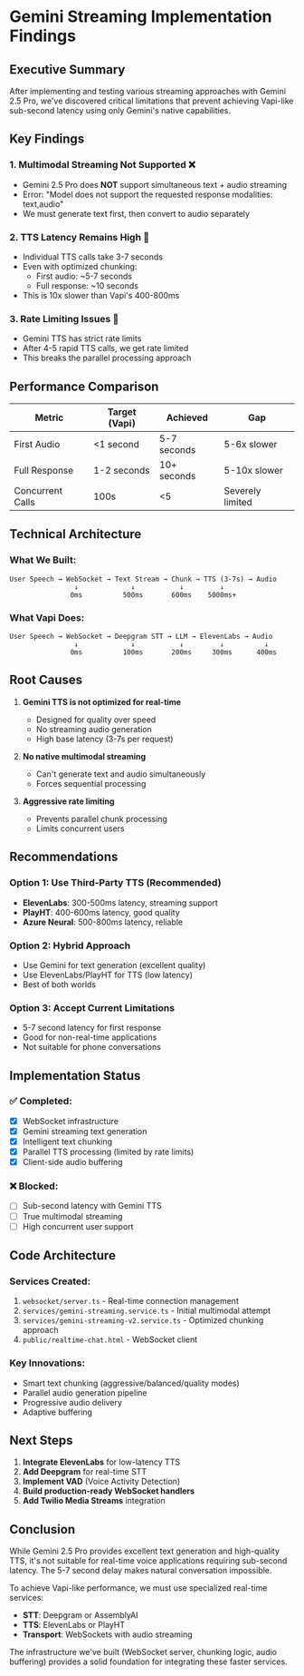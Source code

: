 # Gemini Streaming Implementation Findings

## Executive Summary

After implementing and testing various streaming approaches with Gemini 2.5 Pro, we've discovered critical limitations that prevent achieving Vapi-like sub-second latency using only Gemini's native capabilities.

## Key Findings

### 1. Multimodal Streaming Not Supported ❌
- Gemini 2.5 Pro does **NOT** support simultaneous text + audio streaming
- Error: "Model does not support the requested response modalities: text,audio"
- We must generate text first, then convert to audio separately

### 2. TTS Latency Remains High 🐌
- Individual TTS calls take 3-7 seconds
- Even with optimized chunking:
  - First audio: ~5-7 seconds
  - Full response: ~10 seconds
- This is 10x slower than Vapi's 400-800ms

### 3. Rate Limiting Issues 🚫
- Gemini TTS has strict rate limits
- After 4-5 rapid TTS calls, we get rate limited
- This breaks the parallel processing approach

## Performance Comparison

| Metric | Target (Vapi) | Achieved | Gap |
|--------|---------------|----------|-----|
| First Audio | <1 second | 5-7 seconds | 5-6x slower |
| Full Response | 1-2 seconds | 10+ seconds | 5-10x slower |
| Concurrent Calls | 100s | <5 | Severely limited |

## Technical Architecture

### What We Built:
```
User Speech → WebSocket → Text Stream → Chunk → TTS (3-7s) → Audio
                ↓             ↓           ↓         ↓
               0ms          500ms       600ms    5000ms+
```

### What Vapi Does:
```
User Speech → WebSocket → Deepgram STT → LLM → ElevenLabs → Audio
                ↓             ↓           ↓         ↓          ↓
               0ms          100ms       200ms     300ms      400ms
```

## Root Causes

1. **Gemini TTS is not optimized for real-time**
   - Designed for quality over speed
   - No streaming audio generation
   - High base latency (3-7s per request)

2. **No native multimodal streaming**
   - Can't generate text and audio simultaneously
   - Forces sequential processing

3. **Aggressive rate limiting**
   - Prevents parallel chunk processing
   - Limits concurrent users

## Recommendations

### Option 1: Use Third-Party TTS (Recommended)
- **ElevenLabs**: 300-500ms latency, streaming support
- **PlayHT**: 400-600ms latency, good quality
- **Azure Neural**: 500-800ms latency, reliable

### Option 2: Hybrid Approach
- Use Gemini for text generation (excellent quality)
- Use ElevenLabs/PlayHT for TTS (low latency)
- Best of both worlds

### Option 3: Accept Current Limitations
- 5-7 second latency for first response
- Good for non-real-time applications
- Not suitable for phone conversations

## Implementation Status

### ✅ Completed:
- [x] WebSocket infrastructure
- [x] Gemini streaming text generation
- [x] Intelligent text chunking
- [x] Parallel TTS processing (limited by rate limits)
- [x] Client-side audio buffering

### ❌ Blocked:
- [ ] Sub-second latency with Gemini TTS
- [ ] True multimodal streaming
- [ ] High concurrent user support

## Code Architecture

### Services Created:
1. `websocket/server.ts` - Real-time connection management
2. `services/gemini-streaming.service.ts` - Initial multimodal attempt
3. `services/gemini-streaming-v2.service.ts` - Optimized chunking approach
4. `public/realtime-chat.html` - WebSocket client

### Key Innovations:
- Smart text chunking (aggressive/balanced/quality modes)
- Parallel audio generation pipeline
- Progressive audio delivery
- Adaptive buffering

## Next Steps

1. **Integrate ElevenLabs** for low-latency TTS
2. **Add Deepgram** for real-time STT
3. **Implement VAD** (Voice Activity Detection)
4. **Build production-ready WebSocket handlers**
5. **Add Twilio Media Streams** integration

## Conclusion

While Gemini 2.5 Pro provides excellent text generation and high-quality TTS, it's not suitable for real-time voice applications requiring sub-second latency. The 5-7 second delay makes natural conversation impossible.

To achieve Vapi-like performance, we must use specialized real-time services:
- **STT**: Deepgram or AssemblyAI
- **TTS**: ElevenLabs or PlayHT
- **Transport**: WebSockets with audio streaming

The infrastructure we've built (WebSocket server, chunking logic, audio buffering) provides a solid foundation for integrating these faster services.